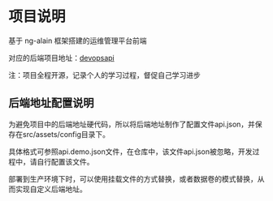 # 项目说明

基于 ng-alain 框架搭建的运维管理平台前端

对应的后端项目地址：[devopsapi](https://github.com/marbleqi/devopsapi)

注：项目全程开源，记录个人的学习过程，督促自己学习进步

## 后端地址配置说明

为避免项目中的后端地址硬代码，所以将后端地址制作了配置文件api.json，并保存在src/assets/config目录下。

具体格式可参照api.demo.json文件，在仓库中，该文件api.json被忽略，开发过程中，请自行配置该文件。

部署到生产环境下时，可以使用挂载文件的方式替换，或者数据卷的模式替换，从而实现自定义后端地址。
